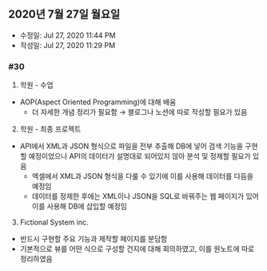 
## 2020년 7월 27일 월요일
* 수정일: Jul 27, 2020 11:44 PM  
* 작성일: Jul 27, 2020 11:29 PM

### #30
1. 학원 - 수업
- AOP(Aspect Oriented Programming)에 대해 배움
    - 더 자세한 개념 정리가 필요함 → 블로그나 노션에 따로 작성할 필요가 있음

2. 학원  - 최종 프로젝트

- API에서 XML과 JSON 형식으로 파일을 전부 추출해 DB에 넣어 검색 기능을 구현할 예정이었으나 API의 데이터가 설명대로 되어있지 않아 분석 및 정제할 필요가 있음
    - 엑셀에서 XML과 JSON 형식을 다룰 수 있기에 이를 사용해 데이터를 다듬을 예정임
    - 데이터를 정제한 후에는 XML이나 JSON을 SQL로 바꿔주는 웹 페이지가 있어 이를 사용해 DB에 삽입할 예정임

3. Fictional System inc.

- 반드시 구현할 주요 기능과 제작할 페이지를 분담함
- 기본적으로 뷰를 어떤 식으로 구성할 건지에 대해 회의하였고, 이를 원노트에 따로 정리하였음
